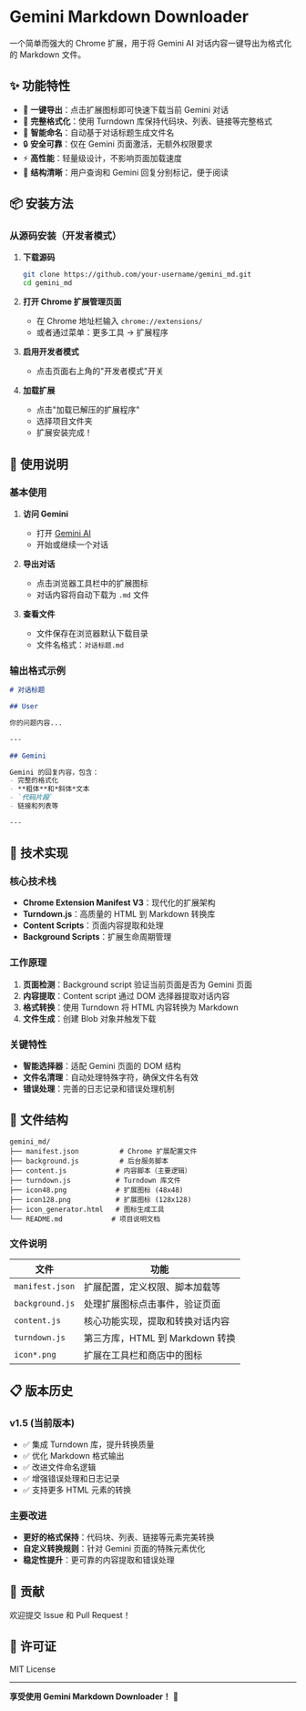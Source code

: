 # Gemini Markdown Downloader

一个简单而强大的 Chrome 扩展，用于将 Gemini AI 对话内容一键导出为格式化的 Markdown 文件。

## ✨ 功能特性

- 🚀 **一键导出**：点击扩展图标即可快速下载当前 Gemini 对话
- 📝 **完整格式化**：使用 Turndown 库保持代码块、列表、链接等完整格式
- 🎯 **智能命名**：自动基于对话标题生成文件名
- 🔒 **安全可靠**：仅在 Gemini 页面激活，无额外权限要求
- ⚡ **高性能**：轻量级设计，不影响页面加载速度
- 🎨 **结构清晰**：用户查询和 Gemini 回复分别标记，便于阅读

## 📦 安装方法

### 从源码安装（开发者模式）

1. **下载源码**
   ```bash
   git clone https://github.com/your-username/gemini_md.git
   cd gemini_md
   ```

2. **打开 Chrome 扩展管理页面**
   - 在 Chrome 地址栏输入 `chrome://extensions/`
   - 或者通过菜单：更多工具 → 扩展程序

3. **启用开发者模式**
   - 点击页面右上角的"开发者模式"开关

4. **加载扩展**
   - 点击"加载已解压的扩展程序"
   - 选择项目文件夹
   - 扩展安装完成！

## 🚀 使用说明

### 基本使用

1. **访问 Gemini**
   - 打开 [Gemini AI](https://gemini.google.com)
   - 开始或继续一个对话

2. **导出对话**
   - 点击浏览器工具栏中的扩展图标
   - 对话内容将自动下载为 `.md` 文件

3. **查看文件**
   - 文件保存在浏览器默认下载目录
   - 文件名格式：`对话标题.md`

### 输出格式示例

```markdown
# 对话标题

## User

你的问题内容...

---

## Gemini

Gemini 的回复内容，包含：
- 完整的格式化
- **粗体**和*斜体*文本
- `代码片段`
- 链接和列表等

---
```

## 🔧 技术实现

### 核心技术栈

- **Chrome Extension Manifest V3**：现代化的扩展架构
- **Turndown.js**：高质量的 HTML 到 Markdown 转换库
- **Content Scripts**：页面内容提取和处理
- **Background Scripts**：扩展生命周期管理

### 工作原理

1. **页面检测**：Background script 验证当前页面是否为 Gemini 页面
2. **内容提取**：Content script 通过 DOM 选择器提取对话内容
3. **格式转换**：使用 Turndown 将 HTML 内容转换为 Markdown
4. **文件生成**：创建 Blob 对象并触发下载

### 关键特性

- **智能选择器**：适配 Gemini 页面的 DOM 结构
- **文件名清理**：自动处理特殊字符，确保文件名有效
- **错误处理**：完善的日志记录和错误处理机制

## 📁 文件结构

```
gemini_md/
├── manifest.json          # Chrome 扩展配置文件
├── background.js          # 后台服务脚本
├── content.js            # 内容脚本（主要逻辑）
├── turndown.js           # Turndown 库文件
├── icon48.png            # 扩展图标 (48x48)
├── icon128.png           # 扩展图标 (128x128)
├── icon_generator.html   # 图标生成工具
└── README.md            # 项目说明文档
```

### 文件说明

| 文件 | 功能 |
|------|------|
| `manifest.json` | 扩展配置，定义权限、脚本加载等 |
| `background.js` | 处理扩展图标点击事件，验证页面 |
| `content.js` | 核心功能实现，提取和转换对话内容 |
| `turndown.js` | 第三方库，HTML 到 Markdown 转换 |
| `icon*.png` | 扩展在工具栏和商店中的图标 |

## 📋 版本历史

### v1.5 (当前版本)
- ✅ 集成 Turndown 库，提升转换质量
- ✅ 优化 Markdown 格式输出
- ✅ 改进文件命名逻辑
- ✅ 增强错误处理和日志记录
- ✅ 支持更多 HTML 元素的转换

### 主要改进
- **更好的格式保持**：代码块、列表、链接等元素完美转换
- **自定义转换规则**：针对 Gemini 页面的特殊元素优化
- **稳定性提升**：更可靠的内容提取和错误处理

## 🤝 贡献

欢迎提交 Issue 和 Pull Request！

## 📄 许可证

MIT License

---

**享受使用 Gemini Markdown Downloader！** 🎉 